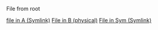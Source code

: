 File from root

[file in A (Symlink)](folderA/file.md) 
[File in B (physical)](folderB/file.md)
[File in Sym (Symlink)](folderSym/file.md)